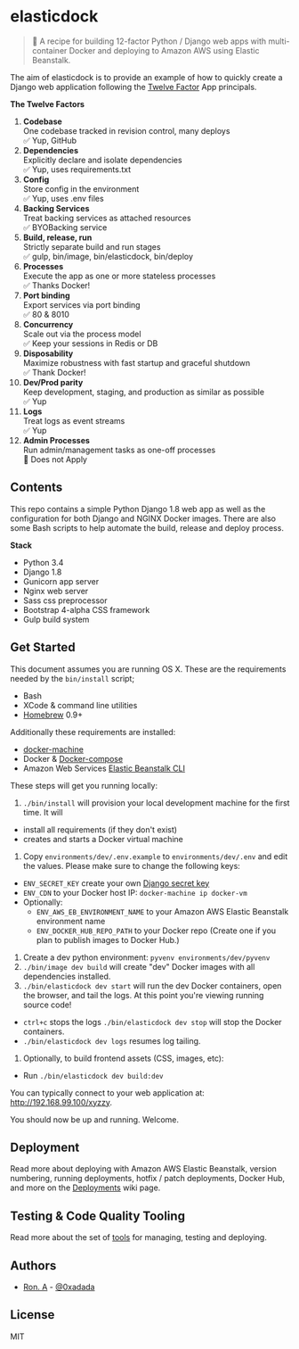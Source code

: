 # elasticdock

> :ship: A recipe for building 12-factor Python / Django web apps with
multi-container Docker and deploying to Amazon AWS using Elastic Beanstalk.


The aim of elasticdock is to provide an example of how to quickly create a
Django web application following the [Twelve Factor](https://12factor.net/)
App principals.

**The Twelve Factors**

1. **Codebase**<br>
  One codebase tracked in revision control, many deploys<br>
  :white_check_mark: Yup, GitHub
1. **Dependencies**<br>
  Explicitly declare and isolate dependencies<br>
  :white_check_mark: Yup, uses requirements.txt
1. **Config**<br>
  Store config in the environment<br>
  :white_check_mark: Yup, uses .env files
1. **Backing Services**<br>
  Treat backing services as attached resources<br>
  :white_check_mark: BYOBacking service
1. **Build, release, run**<br>
  Strictly separate build and run stages<br>
  :white_check_mark: gulp, bin/image, bin/elasticdock, bin/deploy
1. **Processes**<br>
  Execute the app as one or more stateless processes<br>
  :white_check_mark: Thanks Docker!
1. **Port binding**<br>
  Export services via port binding<br>
  :white_check_mark: 80 & 8010
1. **Concurrency**<br>
  Scale out via the process model<br>
  :white_check_mark: Keep your sessions in Redis or DB
1. **Disposability**<br>
  Maximize robustness with fast startup and graceful shutdown<br>
  :white_check_mark: Thank Docker!
1. **Dev/Prod parity**<br>
  Keep development, staging, and production as similar as possible<br>
  :white_check_mark: Yup
1. **Logs**<br>
  Treat logs as event streams<br>
  :white_check_mark: Yup
1. **Admin Processes**<br>
  Run admin/management tasks as one-off processes<br>
  :no_entry_sign: Does not Apply



## Contents

This repo contains a simple Python Django 1.8 web app as well as the
configuration for both Django and NGINX Docker images. There are
also some Bash scripts to help automate the build, release and
deploy process.

**Stack**
* Python 3.4
* Django 1.8
* Gunicorn app server
* Nginx web server
* Sass css preprocessor
* Bootstrap 4-alpha CSS framework
* Gulp build system


## Get Started

This document assumes you are running OS X. These are the requirements
needed by the `bin/install` script;

* Bash
* XCode & command line utilities
* [Homebrew](http://brew.sh) 0.9+

Additionally these requirements are installed:

* [docker-machine](https://www.docker.com/docker-machine)
* Docker & [Docker-compose](https://docs.docker.com/compose/)
* Amazon Web Services [Elastic Beanstalk
CLI](https://docs.aws.amazon.com/elasticbeanstalk/latest/dg/eb-cli3.html)

These steps will get you running locally:

1. `./bin/install` will provision your local development machine for
  the first time. It will
  * install all requirements (if they don't exist)
  * creates and starts a Docker virtual machine
1. Copy `environments/dev/.env.example` to `environments/dev/.env` and
  edit the values. Please make sure to change the following keys:
  * `ENV_SECRET_KEY` create your own [Django secret
    key](https://docs.djangoproject.com/en/dev/ref/settings/#secret-key)
  * `ENV_CDN` to your Docker host IP: `docker-machine ip docker-vm`
  * Optionally:
    * `ENV_AWS_EB_ENVIRONMENT_NAME` to your Amazon AWS Elastic Beanstalk
      environment name
    * `ENV_DOCKER_HUB_REPO_PATH` to your Docker repo (Create one if you
      plan to publish images to Docker Hub.)
1. Create a dev python environment: `pyvenv environments/dev/pyvenv`
1. `./bin/image dev build` will create "dev" Docker images with all
   dependencies installed.
1. `./bin/elasticdock dev start` will run the dev Docker containers, open
   the browser, and tail the logs. At this point you're viewing running
   source code!
  * `ctrl+c` stops the logs `./bin/elasticdock dev stop` will stop the Docker
    containers.
  * `./bin/elasticdock dev logs` resumes log tailing.
1. Optionally, to build frontend assets (CSS, images, etc):
  * Run `./bin/elasticdock dev build:dev`

You can typically connect to your web application at:
http://192.168.99.100/xyzzy.

You should now be up and running. Welcome.


## Deployment

Read more about deploying with Amazon AWS Elastic Beanstalk, version
numbering, running deployments, hotfix / patch deployments, Docker Hub,
and more on the [Deployments](../../wiki/Deployments) wiki page.


## Testing & Code Quality Tooling

Read more about the set of [tools](../../wiki/Tooling) for managing,
testing and deploying.


## Authors

* [Ron. A](https://github.com/0xadada) -
  [@0xadada](http://twitter.com/0xadada)


## License

MIT
